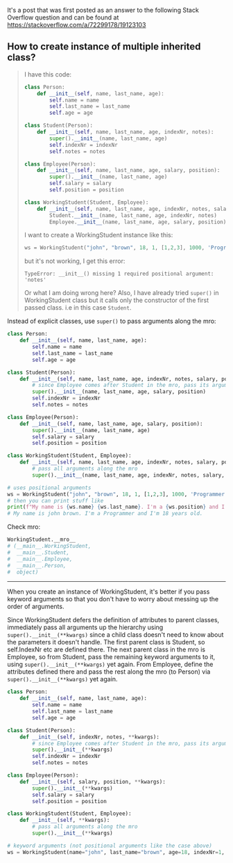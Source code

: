 It's a post that was first posted as an answer to the following Stack Overflow question and can be found at https://stackoverflow.com/a/72299178/19123103

## How to create instance of multiple inherited class?

> I have this code:
> ```python
> class Person:
>     def __init__(self, name, last_name, age):
>         self.name = name
>         self.last_name = last_name
>         self.age = age 
> 
> class Student(Person):
>     def __init__(self, name, last_name, age, indexNr, notes):
>         super().__init__(name, last_name, age)
>         self.indexNr = indexNr
>         self.notes = notes
> 
> class Employee(Person):
>     def __init__(self, name, last_name, age, salary, position):
>         super().__init__(name, last_name, age)
>         self.salary = salary
>         self.position = position
> 
> class WorkingStudent(Student, Employee):
>     def __init__(self, name, last_name, age, indexNr, notes, salary, position):
>         Student.__init__(name, last_name, age, indexNr, notes)
>         Employee.__init__(name, last_name, age, salary, position)
> ```
> I want to create a WorkingStudent instance like this:
> ```python
> ws = WorkingStudent("john", "brown", 18, 1, [1,2,3], 1000, 'Programmer')
> ```
> but it's not working, I get this error:
> ```none
> TypeError: __init__() missing 1 required positional argument: 'notes'
> ```
> Or what I am doing wrong here? Also, I have already tried `super()` in WorkingStudent class but it calls only the constructor of the first passed class. i.e in this case `Student`.

Instead of explicit classes, use `super()` to pass arguments along the mro:
```python
class Person:
    def __init__(self, name, last_name, age):
        self.name = name
        self.last_name = last_name
        self.age = age 

class Student(Person):
    def __init__(self, name, last_name, age, indexNr, notes, salary, position):
        # since Employee comes after Student in the mro, pass its arguments using super
        super().__init__(name, last_name, age, salary, position)
        self.indexNr = indexNr
        self.notes = notes

class Employee(Person):
    def __init__(self, name, last_name, age, salary, position):
        super().__init__(name, last_name, age)
        self.salary = salary
        self.position = position

class WorkingStudent(Student, Employee):
    def __init__(self, name, last_name, age, indexNr, notes, salary, position):
        # pass all arguments along the mro
        super().__init__(name, last_name, age, indexNr, notes, salary, position)

# uses positional arguments            
ws = WorkingStudent("john", "brown", 18, 1, [1,2,3], 1000, 'Programmer')
# then you can print stuff like
print(f"My name is {ws.name} {ws.last_name}. I'm a {ws.position} and I'm {ws.age} years old.")
# My name is john brown. I'm a Programmer and I'm 18 years old.
```
Check mro:
```python
WorkingStudent.__mro__
# (__main__.WorkingStudent,
#  __main__.Student,
#  __main__.Employee,
#  __main__.Person,
#  object)
```
---

When you create an instance of WorkingStudent, it's better if you pass keyword arguments so that you don't have to worry about messing up the order of arguments.

Since WorkingStudent defers the definition of attributes to parent classes, immediately pass all arguments up the hierarchy using `super().__init__(**kwargs)` since a child class doesn't need to know about the parameters it doesn't handle. The first parent class is Student, so self.IndexNr etc are defined there. The next parent class in the mro is Employee, so from Student, pass the remaining keyword arguments to it, using `super().__init__(**kwargs)` yet again. From Employee, define the attributes defined there and pass the rest along the mro (to Person) via `super().__init__(**kwargs)` yet again.

```python
class Person:
    def __init__(self, name, last_name, age):
        self.name = name
        self.last_name = last_name
        self.age = age 

class Student(Person):
    def __init__(self, indexNr, notes, **kwargs):
        # since Employee comes after Student in the mro, pass its arguments using super
        super().__init__(**kwargs)
        self.indexNr = indexNr
        self.notes = notes

class Employee(Person):
    def __init__(self, salary, position, **kwargs):
        super().__init__(**kwargs)
        self.salary = salary
        self.position = position

class WorkingStudent(Student, Employee):
    def __init__(self, **kwargs):
        # pass all arguments along the mro
        super().__init__(**kwargs)

# keyword arguments (not positional arguments like the case above)
ws = WorkingStudent(name="john", last_name="brown", age=18, indexNr=1, notes=[1,2,3], salary=1000, position='Programmer')
```